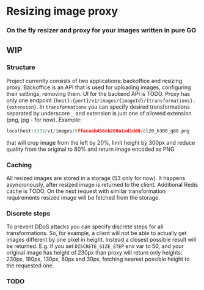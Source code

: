 # Resizing image proxy
### On the fly resizer and proxy for your images written in pure GO

## WIP

### Structure
Project currently consists of two applications: backoffice and resizing proxy. Backoffice is an API that is
used for uploading images, configuring their settings, removing them. UI for the backend API is TODO. Proxy
has only one endpoint `{host}:{port}/v1/images/{imageId}/{transformations}.{extension}`. In `transformations` you can specify
desired transformations separated by underscore `_` and extension is just one of allowed extension (png, jpg - for now). 
Example:
```go
localhost:3333/v1/images/5ffacaab456cb200a1ad1dd0/cl20_h300_q80.png
```
that will crop image from the left by 20%, limit height by 300px and reduce quality from the original to 80% 
and return image encoded as PNG

### Caching
All resized images are stored in a storage (S3 only for now). It happens asyncronously,
after resized image is returned to the client. Additional Redis cache is TODO. On the next
request with similar transformation requirements resized image will be fetched from the storage.

### Discrete steps
To prevent DDoS attacks you can specify discrete steps for all transformations. So, for example,
a client will not be able to actually get images different by one pixel in height. Instead a closest possible
result will be returned. E.g. if you set `DISCRETE_SIZE_STEP` env var to 50, and your original image has height of
230px than proxy will return only heights: 230px, 180px, 130px, 80px and 30px, fetching nearest possible height to the
requested one.

### TODO

